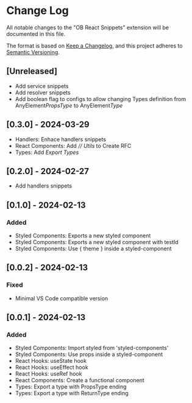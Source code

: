 # Change Log

All notable changes to the "OB React Snippets" extension will be documented in this file.

The format is based on [Keep a Changelog](https://keepachangelog.com/en/1.1.0/),
and this project adheres to [Semantic Versioning](https://semver.org/spec/v2.0.0.html).

## [Unreleased]

- Add service snippets
- Add resolver snippets
- Add boolean flag to configs to allow changing Types definition from AnyElement*PropsType* to AnyElement*Type*

## [0.3.0] - 2024-03-29

- Handlers: Enhace handlers snippets
- React Components: Add _// Utils_ to Create RFC
- Types: Add _Export Types_

## [0.2.0] - 2024-02-27

- Add handlers snippets

## [0.1.0] - 2024-02-13

### Added

- Styled Components: Exports a new styled component
- Styled Components: Exports a new styled component with testId
- Styled Components: Use { theme } inside a styled-component

## [0.0.2] - 2024-02-13

### Fixed

- Minimal VS Code compatible version

## [0.0.1] - 2024-02-13

### Added

- Styled Components: Import styled from 'styled-components'
- Styled Components: Use props inside a styled-component
- React Hooks: useState hook
- React Hooks: useEffect hook
- React Hooks: useRef hook
- React Components: Create a functional component
- Types: Export a type with PropsType ending
- Types: Export a type with ReturnType ending
